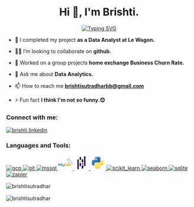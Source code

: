 <h1 align="center">Hi 👋, I'm Brishti.</h1>

<p align="center">
  <a href="https://git.io/typing-svg"><img src="https://readme-typing-svg.herokuapp.com?font=Open+Sans&weight=600&duration=3000&pause=500&color=800080&center=true&vCenter=true&width=435&lines=A+passionate+Data+Analyst+from+Portugal;Le+Wagon+Alumni;Life+long+learner" alt="Typing SVG" /></a>
</p>



- 🔭 I completed my project **as a Data Analyst at Le Wagon.**

- 👨‍💻 I’m looking to collaborate on **github.**

- 👯 Worked on a group projects **home exchange Business Churn Rate.**

- 💬 Ask me about **Data Analytics.**

- 📫 How to reach me **brishtisutradharbb@gmail.com**

- ⚡ Fun fact **I think I'm not so funny.😊**

<h3 align="left">Connect with me:</h3>
<p align="left">
  <a href="https://www.linkedin.com/in/brishti-sutradhar/" target="_blank">
    <img src="https://img.shields.io/badge/LinkedIn-0077B5?style=for-the-badge&logo=linkedin&logoColor=white" alt="brishti linkedin"/>
  </a>
</p>

<h3 align="left">Languages and Tools:</h3>
<p align="left"> <a href="https://cloud.google.com" target="_blank" rel="noreferrer"> <img src="https://www.vectorlogo.zone/logos/google_cloud/google_cloud-icon.svg" alt="gcp" width="40" height="40"/> </a> <a href="https://git-scm.com/" target="_blank" rel="noreferrer"> <img src="https://www.vectorlogo.zone/logos/git-scm/git-scm-icon.svg" alt="git" width="40" height="40"/> </a> <a href="https://www.microsoft.com/en-us/sql-server" target="_blank" rel="noreferrer"> <img src="https://www.svgrepo.com/show/303229/microsoft-sql-server-logo.svg" alt="mssql" width="40" height="40"/> </a> <a href="https://www.mysql.com/" target="_blank" rel="noreferrer"> <img src="https://raw.githubusercontent.com/devicons/devicon/master/icons/mysql/mysql-original-wordmark.svg" alt="mysql" width="40" height="40"/> </a> <a href="https://pandas.pydata.org/" target="_blank" rel="noreferrer"> <img src="https://raw.githubusercontent.com/devicons/devicon/2ae2a900d2f041da66e950e4d48052658d850630/icons/pandas/pandas-original.svg" alt="pandas" width="40" height="40"/> </a> <a href="https://www.python.org" target="_blank" rel="noreferrer"> <img src="https://raw.githubusercontent.com/devicons/devicon/master/icons/python/python-original.svg" alt="python" width="40" height="40"/> </a> <a href="https://scikit-learn.org/" target="_blank" rel="noreferrer"> <img src="https://upload.wikimedia.org/wikipedia/commons/0/05/Scikit_learn_logo_small.svg" alt="scikit_learn" width="40" height="40"/> </a> <a href="https://seaborn.pydata.org/" target="_blank" rel="noreferrer"> <img src="https://seaborn.pydata.org/_images/logo-mark-lightbg.svg" alt="seaborn" width="40" height="40"/> </a> <a href="https://www.sqlite.org/" target="_blank" rel="noreferrer"> <img src="https://www.vectorlogo.zone/logos/sqlite/sqlite-icon.svg" alt="sqlite" width="40" height="40"/> </a> <a href="https://zapier.com" target="_blank" rel="noreferrer"> <img src="https://www.vectorlogo.zone/logos/zapier/zapier-icon.svg" alt="zapier" width="40" height="40"/> </a> </p>



<p><img align="center" src="https://github-readme-stats.vercel.app/api/top-langs?username=brishtisutradhar&show_icons=true&locale=en&layout=compact" alt="brishtisutradhar" /></p>

<p><img align="center" src="https://github-readme-streak-stats.herokuapp.com/?user=brishtisutradhar&" alt="brishtisutradhar" /></p>


